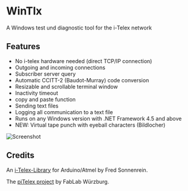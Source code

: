 ﻿# WinTlx
A Windows test und diagnostic tool for the i-Telex network

## Features
- No i-telex hardware needed (direct TCP/IP connection)
- Outgoing and incoming connections
- Subscriber server query
- Automatic CCITT-2 (Baudot-Murray) code conversion
- Resizable and scrollable terminal window
- Inactivity timeout
- copy and paste function
- Sending text files
- Logging all communication to a text file
- Runs on any Windows version with .NET Framework 4.5 and above
- NEW: Virtual tape punch with eyeball characters (Bildlocher)

![Screenshot](https://github.com/detlefgerhardt/WinTlx/blob/master/WinTlxScreen.png)

## Credits

An [i-Telex-Library](https://sourceforge.net/projects/itelex) for Arduino/Atmel by Fred Sonnenrein.

The [piTelex project](https://github.com/fablab-wue/piTelex) by FabLab Würzburg.
